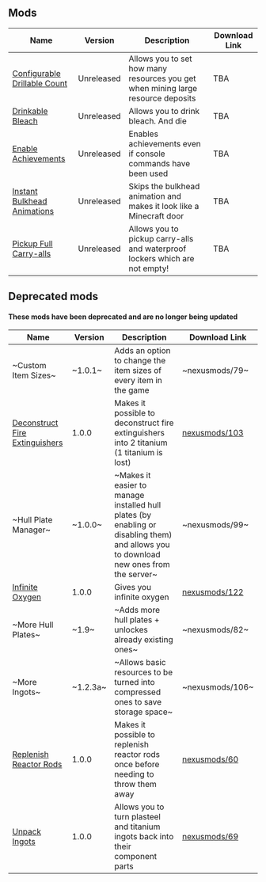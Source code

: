 ## Mods

| Name | Version | Description | Download Link |
|-|-|-|-|
| <a href=./ConfigurableDrillableCount> Configurable Drillable Count | Unreleased | Allows you to set how many resources you get when mining large resource deposits | TBA |
| <a href=./DrinkableBleach> Drinkable Bleach | Unreleased | Allows you to drink bleach. And die | TBA |
| <a href=./EnableAchievements> Enable Achievements | Unreleased | Enables achievements even if console commands have been used | TBA |
| <a href=./InstantBulkheadAnimations> Instant Bulkhead Animations | Unreleased | Skips the bulkhead animation and makes it look like a Minecraft door | TBA |
| <a href=./PickupFullCarryalls> Pickup Full Carry-alls | Unreleased | Allows you to pickup carry-alls and waterproof lockers which are not empty! | TBA |


## Deprecated mods
#### These mods have been deprecated and are no longer being updated

| Name | Version | Description | Download Link | 
|-|-|-|-|
| ~Custom Item Sizes~ | ~1.0.1~ | Adds an option to change the item sizes of every item in the game | ~nexusmods/79~ |
| <a href=https://github.com/AlexejheroYTB/Subnautica-Mods/tree/master/DeconstructFireExtinguishers> Deconstruct Fire Extinguishers | 1.0.0 | Makes it possible to deconstruct fire extinguishers into 2 titanium (1 titanium is lost) | <a href=https://nexusmods.com/subnautica/mods/103> nexusmods/103 |
| ~Hull Plate Manager~ | ~1.0.0~ | ~Makes it easier to manage installed hull plates (by enabling or disabling them) and allows you to download new ones from the server~ | ~nexusmods/99~ |
| <a href=https://github.com/AlexejheroYTB/Subnautica-Mods/tree/master/InfiniteOxygen> Infinite Oxygen | 1.0.0 | Gives you infinite oxygen | <a href=https://nexusmods.com/subnautica/mods/122> nexusmods/122
| ~More Hull Plates~ | ~1.9~ | ~Adds more hull plates + unlockes already existing ones~ | ~nexusmods/82~ |
| ~More Ingots~ | ~1.2.3a~ | ~Allows basic resources to be turned into compressed ones to save storage space~ | ~nexusmods/106~ |
| <a href=https://github.com/AlexejheroYTB/Subnautica-Mods/tree/master/ReplenishReactorRods> Replenish Reactor Rods | 1.0.0 | Makes it possible to replenish reactor rods once before needing to throw them away | <a href=https://nexusmods.com/subnautica/mods/60> nexusmods/60 |
| <a href=https://github.com/AlexejheroYTB/Subnautica-Mods/tree/master/UnpackIngots > Unpack Ingots | 1.0.0 | Allows you to turn plasteel and titanium ingots back into their component parts | <a href=https://nexusmods.com/subnautica/mods/69> nexusmods/69 |
